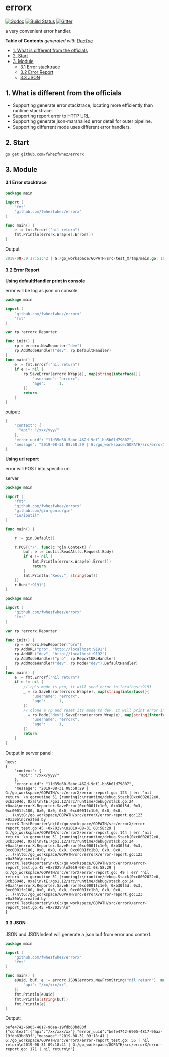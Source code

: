 # errorx
[![Godoc](http://img.shields.io/badge/godoc-reference-blue.svg?style=flat)](https://godoc.org/github.com/fwhezfwhez/errorx)
[![Build Status]( https://www.travis-ci.org/fwhezfwhez/errorx.svg?branch=master)]( https://www.travis-ci.org/fwhezfwhez/errorx)
[![Gitter](https://badges.gitter.im/Join%20Chat.svg)](https://gitter.im/fwhezfwhez-errorx/community)

a very convenient error handler.

<!-- START doctoc generated TOC please keep comment here to allow auto update -->
<!-- DON'T EDIT THIS SECTION, INSTEAD RE-RUN doctoc TO UPDATE -->
**Table of Contents**  *generated with [DocToc](https://github.com/thlorenz/doctoc)*

- [1. What is different from the officials](#1-what-is-different-from-the-officials)
- [2. Start](#2-start)
- [3. Module](#3-module)
    - [3.1 Error stacktrace](#31-error-stacktrace)
    - [3.2 Error Report](#32-error-report)
    - [3.3 JSON](#33-json)

<!-- END doctoc generated TOC please keep comment here to allow auto update -->

## 1. What is different from the officials

- Supporting generate error stacktrace, locating more efficiently than runtime stacktrace.
- Supporting report error to HTTP URL.
- Supporting generate json-marshalled error detail for outer pipeline.
- Supporting differrent mode uses different error handlers.

## 2. Start
`go get github.com/fwhezfwhez/errorx`

## 3. Module

#### 3.1 Error stacktrace
```go
package main

import (
	"fmt"
	"github.com/fwhezfwhez/errorx"
)

func main() {
	e := fmt.Errorf("nil return")
	fmt.Println(errorx.Wrap(e).Error())
}

```

Output

```go
2019-08-30 17:51:42 | G:/go_workspace/GOPATH/src/test_X/tmp/main.go: 10 | nil return
```

#### 3.2 Error Report

**Using defaultHandler print in console**

error will be log as json on console.
```go
package main

import (
	"github.com/fwhezfwhez/errorx"
	"fmt"
)

var rp *errorx.Reporter

func init() {
	rp = errorx.NewReporter("dev")
	rp.AddModeHandler("dev", rp.DefaultHandler)
}
func main() {
	e := fmt.Errorf("nil return")
	if e != nil {
		rp.SaveError(errorx.Wrap(e), map[string]interface{}{
			"username": "errorx",
			"age":      1,
		})
		return
	}
}
```
output:
```go
{
    "context": {
      "api": "/xxx/yyy/"
    },
    "error_uuid": "11d35e60-5abc-462d-9df1-bb5b01d79807",
    "message": "2019-08-31 08:58:29 | G:/go_workspace/GOPATH/src/errorX/error-report.go: 123 | err 'nil return' \n goroutine 51 [running]:\nruntime/debug.Stack(0xc0002022e0, 0xb3604d, 0xa)\n\tE:/go1.12/src/runtime/debug/stack.go:24 +0xa4\nerrorX.Reporter.SaveError(0xc0001fc1e0, 0xb30f5d, 0x3, 0xc0001fc180, 0x0, 0x0, 0x0, 0xc0001fc1b0, 0x0, 0x0, ...)\n\tG:/go_workspace/GOPATH/src/errorX/error-report.go:123 +0x30b\ncreated by errorX.TestReporter\n\tG:/go_workspace/GOPATH/src/errorX/error-report_test.go:45 +0x702\n\n2019-08-31 08:58:29 | G:/go_workspace/GOPATH/src/errorX/error-report.go: 144 | err 'nil return' \n goroutine 51 [running]:\nruntime/debug.Stack(0xc0002022e0, 0xb3604d, 0xa)\n\tE:/go1.12/src/runtime/debug/stack.go:24 +0xa4\nerrorX.Reporter.SaveError(0xc0001fc1e0, 0xb30f5d, 0x3, 0xc0001fc180, 0x0, 0x0, 0x0, 0xc0001fc1b0, 0x0, 0x0, ...)\n\tG:/go_workspace/GOPATH/src/errorX/error-report.go:123 +0x30b\ncreated by errorX.TestReporter\n\tG:/go_workspace/GOPATH/src/errorX/error-report_test.go:45 +0x702\n\n2019-08-31 08:58:29 | G:/go_workspace/GOPATH/src/errorX/error-report.go: 49 | err 'nil return' \n goroutine 51 [running]:\nruntime/debug.Stack(0xc0002022e0, 0xb3604d, 0xa)\n\tE:/go1.12/src/runtime/debug/stack.go:24 +0xa4\nerrorX.Reporter.SaveError(0xc0001fc1e0, 0xb30f5d, 0x3, 0xc0001fc180, 0x0, 0x0, 0x0, 0xc0001fc1b0, 0x0, 0x0, ...)\n\tG:/go_workspace/GOPATH/src/errorX/error-report.go:123 +0x30b\ncreated by errorX.TestReporter\n\tG:/go_workspace/GOPATH/src/errorX/error-report_test.go:45 +0x702\n\n"
}
```

**Using url report**

error will POST into specific url.

server
```go
package main

import (
	"fmt"
	"github.com/fwhezfwhez/errorx"
	"github.com/gin-gonic/gin"
	"io/ioutil"
)

func main() {

	r := gin.Default()

	r.POST("/", func(c *gin.Context) {
		buf, e := ioutil.ReadAll(c.Request.Body)
		if e != nil {
			fmt.Println(errorx.Wrap(e).Error())
			return
		}
		fmt.Println("Recv:", string(buf))
	})
	r.Run(":9191")
}

```

```go
package main

import (
	"github.com/fwhezfwhez/errorx"
	"fmt"
)

var rp *errorx.Reporter

func init() {
	rp = errorx.NewReporter("pro")
	rp.AddURL("pro", "http://localhost:9191")
	rp.AddURL("dev", "http://localhost:9192")
	rp.AddModeHandler("pro", rp.ReportURLHandler)
	rp.AddModeHandler("dev", rp.Mode("dev").DefaultHandler)
}
func main() {
	e := fmt.Errorf("nil return")
	if e != nil {
	    // rp's mode is pro, it will send error to localhost:9191
		_ = rp.SaveError(errorx.Wrap(e), map[string]interface{}{
			"username": "errorx",
			"age":      1,
		})
		// clone a rp and reset its mode to dev, it will print error in console by DefaultHandler
        _ = rp.Mode("dev").SaveError(errorx.Wrap(e), map[string]interface{}{
            "username": "errorx",
            "age":      1,
        })
		return
	}
}

```
Output in server panel:
```
Recv:
{
    "context": {
      "api": "/xxx/yyy/"
    },
    "error_uuid": "11d35e60-5abc-462d-9df1-bb5b01d79807",
    "message": "2019-08-31 08:58:29 | G:/go_workspace/GOPATH/src/errorX/error-report.go: 123 | err 'nil return' \n goroutine 51 [running]:\nruntime/debug.Stack(0xc0002022e0, 0xb3604d, 0xa)\n\tE:/go1.12/src/runtime/debug/stack.go:24 +0xa4\nerrorX.Reporter.SaveError(0xc0001fc1e0, 0xb30f5d, 0x3, 0xc0001fc180, 0x0, 0x0, 0x0, 0xc0001fc1b0, 0x0, 0x0, ...)\n\tG:/go_workspace/GOPATH/src/errorX/error-report.go:123 +0x30b\ncreated by errorX.TestReporter\n\tG:/go_workspace/GOPATH/src/errorX/error-report_test.go:45 +0x702\n\n2019-08-31 08:58:29 | G:/go_workspace/GOPATH/src/errorX/error-report.go: 144 | err 'nil return' \n goroutine 51 [running]:\nruntime/debug.Stack(0xc0002022e0, 0xb3604d, 0xa)\n\tE:/go1.12/src/runtime/debug/stack.go:24 +0xa4\nerrorX.Reporter.SaveError(0xc0001fc1e0, 0xb30f5d, 0x3, 0xc0001fc180, 0x0, 0x0, 0x0, 0xc0001fc1b0, 0x0, 0x0, ...)\n\tG:/go_workspace/GOPATH/src/errorX/error-report.go:123 +0x30b\ncreated by errorX.TestReporter\n\tG:/go_workspace/GOPATH/src/errorX/error-report_test.go:45 +0x702\n\n2019-08-31 08:58:29 | G:/go_workspace/GOPATH/src/errorX/error-report.go: 49 | err 'nil return' \n goroutine 51 [running]:\nruntime/debug.Stack(0xc0002022e0, 0xb3604d, 0xa)\n\tE:/go1.12/src/runtime/debug/stack.go:24 +0xa4\nerrorX.Reporter.SaveError(0xc0001fc1e0, 0xb30f5d, 0x3, 0xc0001fc180, 0x0, 0x0, 0x0, 0xc0001fc1b0, 0x0, 0x0, ...)\n\tG:/go_workspace/GOPATH/src/errorX/error-report.go:123 +0x30b\ncreated by errorX.TestReporter\n\tG:/go_workspace/GOPATH/src/errorX/error-report_test.go:45 +0x702\n\n"
}
```

#### 3.3 JSON

JSON and JSONIndent will generate a json buf from error and context.

```go
package main

import (
	"github.com/fwhezfwhez/errorx"
	"fmt"
)

func main() {
	eUuid, buf, e := errorx.JSON(errorx.NewFromString("nil return"), map[string]interface{}{
		"api": "/xx/xxx/xx",
	})
	fmt.Println(eUuid)
	fmt.Println(string(buf))
	fmt.Println(e)
}
```
Output:
```
befe4742-6905-4817-96aa-19fdb63bd83f
{"context":{"api":"/xx/xxx/xx"},"error_uuid":"befe4742-6905-4817-96aa-19fdb63bd83f","message":"2019-08-31 09:18:41 | G:/go_workspace/GOPATH/src/errorX/error-report_test.go: 56 | nil return\n2019-08-31 09:18:41 | G:/go_workspace/GOPATH/src/errorX/error-report.go: 171 | nil return\n"}
```
